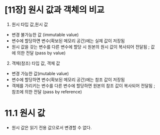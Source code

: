 [11장] 원시 값과 객체의 비교
===
1. 원시 타입 값,원시 값 
- 변경 불가능한 값 (immutable value)
- 변수에 할당하면 변수(확보된 메모리 공간)에는 실제 값이 저장됨
- 원시 값을 갖는 변수를 다른 변수에 할당 시 원본의 원시 값이 복사되어 전달됨 ; 값에 의한 전달 (pass by value)

2. 객체(참조) 타입 값, 객체 값
- 변경 가능한 값(mutable value)
- 변수에 할당하면 변수(확보된 메모리 공간)에는 참조 값이 저장됨
- 객체를 가리키는 변수를 다른 변수에 할당하면 원본의 참조 값이 복사되어 전달됨 ; 참조에 의한 전달 (pass by reference)

# 11.1 원시 값
- 원시 값은 읽기 전용 값으로서 변경할 수 없다.
